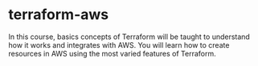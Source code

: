 # terraform-aws

In this course, basics concepts of Terraform will be taught to understand how it works and integrates with AWS. 
You will learn how to create resources in AWS using the most varied features of Terraform.
